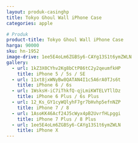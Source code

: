 ```yaml
---
layout: produk-casinghp
title: Tokyo Ghoul Wall iPhone Case
categories: apple

# Produk
product-title: Tokyo Ghoul Wall iPhone Case
harga: 90000
sku: hn-1952
image-drive: 1ee5E4oLm6ZGBSy6-CAYg13S1t6ymZWLN
gallery:
  - url: 1kZ3X0CYhv2Kg8bCtP86tC2y2qeumfkHP
    title: iPhone 5 / 5s / SE
  - url: 11xt8jxWNyBw8QATAN4I1c5A6rA0TJs6t
    title: iPhone 6 / 6s
  - url: 1WsksH-iC7iThkfQ-qjLmiKWTELVTllDz
    title: iPhone 6 Plus / 6s Plus
  - url: 12_Ks_GY1cyWQlyhF7gr7bHvhp5efnNZP
    title: iPhone 7 / 8
  - url: 1AsoKK46Acf24J5cWyx4pB2UvrfHLpggi
    title: iPhone 7 Plus / 8 Plus
  - url: 1ee5E4oLm6ZGBSy6-CAYg13S1t6ymZWLN
    title: iPhone X
---
```

